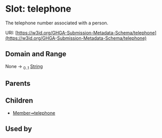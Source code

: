 
# Slot: telephone


The telephone number associated with a person.

URI: [https://w3id.org/GHGA-Submission-Metadata-Schema/telephone](https://w3id.org/GHGA-Submission-Metadata-Schema/telephone)


## Domain and Range

None &#8594;  <sub>0..1</sub> [String](types/String.md)

## Parents


## Children

 *  [Member➞telephone](Member_telephone.md)

## Used by

